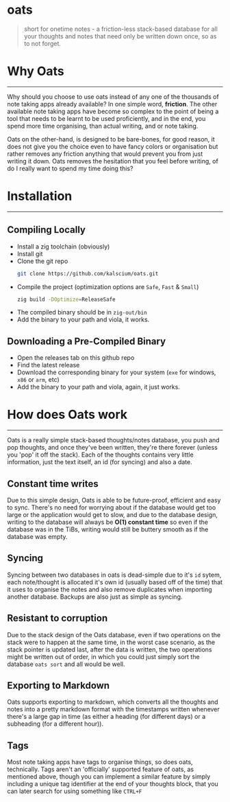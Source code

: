 # oats
> short for onetime notes - a friction-less stack-based database for all your
> thoughts and notes that need only be written down once, so as to not forget.

# Why Oats
---
Why should you choose to use oats instead of any one of the thousands of note
taking apps already available? In one simple word, **friction**. The other
available note taking apps have become so complex to the point of being a tool
that needs to be learnt to be used proficiently, and in the end, you spend more
time organising, than actual writing, and or note taking.

Oats on the other-hand, is designed to be bare-bones, for good reason, it does
not give you the choice even to have fancy colors or organisation but rather
removes any friction anything that would prevent you from just writing it down.
Oats removes the hesitation that you feel before writing, of do I really want
to spend my time doing this?

# Installation
---
## Compiling Locally
- Install a zig toolchain (obviously)
- Install git
- Clone the git repo
  ```sh
  git clone https://github.com/kalscium/oats.git
  ```
- Compile the project (optimization options are `Safe`, `Fast` & `Small`)
  ```sh
  zig build -DOptimize=ReleaseSafe
  ```
- The compiled binary should be in `zig-out/bin`
- Add the binary to your path and viola, it works.
## Downloading a Pre-Compiled Binary
- Open the releases tab on this github repo
- Find the latest release
- Download the corresponding binary for your system (`exe` for windows, `x86` or `arm`, etc)
- Add the binary to your path and viola, again, it just works.

# How does Oats work
---
Oats is a really simple stack-based thoughts/notes database, you push and pop
thoughts, and once they've been written, they're there forever
(unless you 'pop' it off the stack).
Each of the thoughts contains very little information, just the text itself, an
id (for syncing) and also a date.

## Constant time writes
Due to this simple design, Oats is able to be future-proof, efficient and easy
to sync. There's no need for worrying about if the database would get too large
or the application would get to slow, and due to the database design, writing
to the database will always be **O(1) constant time** so even if the database
was in the TiBs, writing would still be buttery smooth as if the database was
empty.

## Syncing
Syncing between two databases in oats is dead-simple due to it's `id` sytem,
each note/thought is allocated it's own id (usually based off of the time) that
it uses to organise the notes and also remove duplicates when importing another
database. Backups are also just as simple as syncing.

## Resistant to corruption
Due to the stack design of the Oats database, even if two operations on the
stack were to happen at the same time, in the worst case scenario, as the stack
pointer is updated last, after the data is written, the two operations might
be written out of order, in which you could just simply sort the database
`oats sort` and all would be well.

## Exporting to Markdown
Oats supports exporting to markdown, which converts all the thoughts and notes
into a pretty markdown format with the timestamps written whenever there's a
large gap in time (as either a heading (for different days) or a subheading
(for a different hour)).

## Tags
Most note taking apps have tags to organise things, so does oats, technically.
Tags aren't an 'officially' supported feature of oats, as mentioned above,
though you can implement a similar feature by simply including a unique tag
identifier at the end of your thoughts block, that you can later search for
using something like `CTRL+F`
